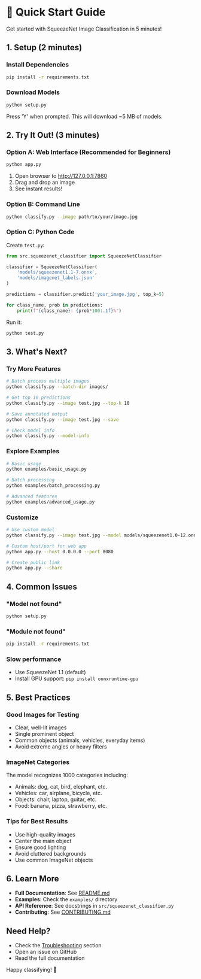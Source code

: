 # 🚀 Quick Start Guide

Get started with SqueezeNet Image Classification in 5 minutes!

## 1. Setup (2 minutes)

### Install Dependencies

```bash
pip install -r requirements.txt
```

### Download Models

```bash
python setup.py
```

Press 'Y' when prompted. This will download ~5 MB of models.

## 2. Try It Out! (3 minutes)

### Option A: Web Interface (Recommended for Beginners)

```bash
python app.py
```

1. Open browser to http://127.0.0.1:7860
2. Drag and drop an image
3. See instant results!

### Option B: Command Line

```bash
python classify.py --image path/to/your/image.jpg
```

### Option C: Python Code

Create `test.py`:

```python
from src.squeezenet_classifier import SqueezeNetClassifier

classifier = SqueezeNetClassifier(
    'models/squeezenet1.1-7.onnx',
    'models/imagenet_labels.json'
)

predictions = classifier.predict('your_image.jpg', top_k=5)

for class_name, prob in predictions:
    print(f"{class_name}: {prob*100:.1f}%")
```

Run it:
```bash
python test.py
```

## 3. What's Next?

### Try More Features

```bash
# Batch process multiple images
python classify.py --batch-dir images/

# Get top 10 predictions
python classify.py --image test.jpg --top-k 10

# Save annotated output
python classify.py --image test.jpg --save

# Check model info
python classify.py --model-info
```

### Explore Examples

```bash
# Basic usage
python examples/basic_usage.py

# Batch processing
python examples/batch_processing.py

# Advanced features
python examples/advanced_usage.py
```

### Customize

```bash
# Use custom model
python classify.py --image test.jpg --model models/squeezenet1.0-12.onnx

# Custom host/port for web app
python app.py --host 0.0.0.0 --port 8080

# Create public link
python app.py --share
```

## 4. Common Issues

### "Model not found"
```bash
python setup.py
```

### "Module not found"
```bash
pip install -r requirements.txt
```

### Slow performance
- Use SqueezeNet 1.1 (default)
- Install GPU support: `pip install onnxruntime-gpu`

## 5. Best Practices

### Good Images for Testing
- Clear, well-lit images
- Single prominent object
- Common objects (animals, vehicles, everyday items)
- Avoid extreme angles or heavy filters

### ImageNet Categories
The model recognizes 1000 categories including:
- Animals: dog, cat, bird, elephant, etc.
- Vehicles: car, airplane, bicycle, etc.
- Objects: chair, laptop, guitar, etc.
- Food: banana, pizza, strawberry, etc.

### Tips for Best Results
- Use high-quality images
- Center the main object
- Ensure good lighting
- Avoid cluttered backgrounds
- Use common ImageNet objects

## 6. Learn More

- **Full Documentation**: See [README.md](README.md)
- **Examples**: Check the `examples/` directory
- **API Reference**: See docstrings in `src/squeezenet_classifier.py`
- **Contributing**: See [CONTRIBUTING.md](CONTRIBUTING.md)

## Need Help?

- Check the [Troubleshooting](README.md#troubleshooting) section
- Open an issue on GitHub
- Read the full documentation

Happy classifying! 🎉


